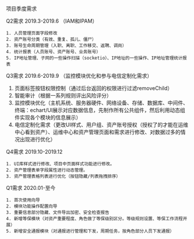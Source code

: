 项目季度需求

Q2需求 2019.3-2019.6 （IAM和IPAM） 

	1. 人员管理页面字段修改
 	2. 资产账号分类（有效、重复、孤儿、僵尸）
 	3. 账号生命周期管理（入职、离职、工作移交、返聘、调岗）
 	4. 统计报表（人员账号、资产账号、业务账号）
 	5. IP地址管理、子网的一些操作扫描（socketio）、IP地址的一些操作、IP地址管理统计报表

Q3需求 2019.6-2019.9 （监控模块优化和参与电信定制化需求）

1. 页面标签按钮权限控制（通过后台返回的权限进行过滤removeChild）
2. 智能审计（根据一系列规则评出风险评分）
3. 监控模块优化（主机系统、服务器硬件、网络设备、存储、数据库、中间件、终端：echart/UI展示对应数据信息，先制作所有公共组件，然后利用动态组件实现各个模块的信息展示）
4. 电信定制化需求（更改UI样式、用户组、资产账号授权（授权了的才能在运维中心看到资产）、运维中心和资产管理页面和需求进行修改、对数据过多的情况出现进行优化）

Q4需求 2019.10-2019.12 

	1. UI库样式进行修改、项目中页面样式功能进行修改。
 	2. 资产管理表单字段属性进行动态管理。
 	3. 资产管理表格列表进行优化（按钮隐藏/列表拖拽排序）

Q1需求 2020.01-至今

	1. 首次使用向导
 	2. 模块功能操作配置向导
 	3. 重要信息部分隐藏、文件导出加密、安全检查报告
 	4. 新增等保模块（对资产重要程度、角色做了等保级别区分。等级规则设置、等保工作流程开展）
 	5. 新增安全通报模块（对通报进行管理和下发，周期任务，按角色部分人员下发通报）




